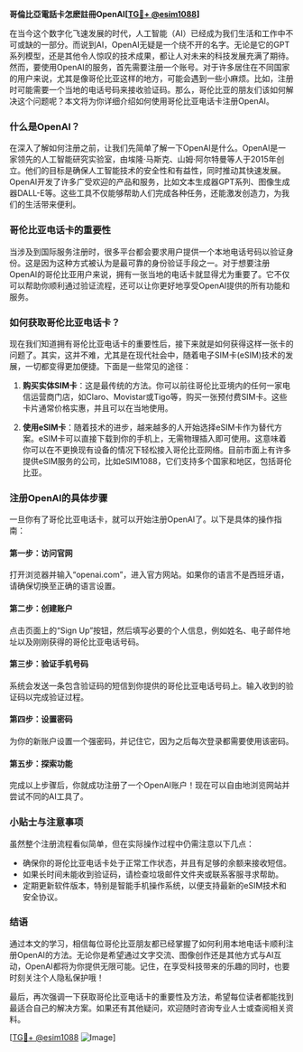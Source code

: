 **哥倫比亞電話卡怎麽註冊OpenAI[[TG💪+ @esim1088](https://t.me/s/esim1088)]**

在当今这个数字化飞速发展的时代，人工智能（AI）已经成为我们生活和工作中不可或缺的一部分。而说到AI，OpenAI无疑是一个绕不开的名字。无论是它的GPT系列模型，还是其他令人惊叹的技术成果，都让人对未来的科技发展充满了期待。然而，要使用OpenAI的服务，首先需要注册一个账号。对于许多居住在不同国家的用户来说，尤其是像哥伦比亚这样的地方，可能会遇到一些小麻烦。比如，注册时可能需要一个当地的电话号码来接收验证码。那么，哥伦比亚的朋友们该如何解决这个问题呢？本文将为你详细介绍如何使用哥伦比亚电话卡注册OpenAI。

### 什么是OpenAI？

在深入了解如何注册之前，让我们先简单了解一下OpenAI是什么。OpenAI是一家领先的人工智能研究实验室，由埃隆·马斯克、山姆·阿尔特曼等人于2015年创立。他们的目标是确保人工智能技术的安全性和有益性，同时推动其快速发展。OpenAI开发了许多广受欢迎的产品和服务，比如文本生成器GPT系列、图像生成器DALL-E等。这些工具不仅能够帮助人们完成各种任务，还能激发创造力，为我们的生活带来便利。

### 哥伦比亚电话卡的重要性

当涉及到国际服务注册时，很多平台都会要求用户提供一个本地电话号码以验证身份。这是因为这种方式被认为是最可靠的身份验证手段之一。对于想要注册OpenAI的哥伦比亚用户来说，拥有一张当地的电话卡就显得尤为重要了。它不仅可以帮助你顺利通过验证流程，还可以让你更好地享受OpenAI提供的所有功能和服务。

### 如何获取哥伦比亚电话卡？

现在我们知道拥有哥伦比亚电话卡的重要性后，接下来就是如何获得这样一张卡的问题了。其实，这并不难，尤其是在现代社会中，随着电子SIM卡(eSIM)技术的发展，一切都变得更加便捷。下面是一些常见的途径：

1. **购买实体SIM卡**：这是最传统的方法。你可以前往哥伦比亚境内的任何一家电信运营商门店，如Claro、Movistar或Tigo等，购买一张预付费SIM卡。这些卡片通常价格实惠，并且可以在当地使用。

2. **使用eSIM卡**：随着技术的进步，越来越多的人开始选择eSIM卡作为替代方案。eSIM卡可以直接下载到你的手机上，无需物理插入即可使用。这意味着你可以在不更换现有设备的情况下轻松接入哥伦比亚网络。目前市面上有许多提供eSIM服务的公司，比如eSIM1088，它们支持多个国家和地区，包括哥伦比亚。

### 注册OpenAI的具体步骤

一旦你有了哥伦比亚电话卡，就可以开始注册OpenAI了。以下是具体的操作指南：

#### 第一步：访问官网
打开浏览器并输入“openai.com”，进入官方网站。如果你的语言不是西班牙语，请确保切换至正确的语言设置。

#### 第二步：创建账户
点击页面上的“Sign Up”按钮，然后填写必要的个人信息，例如姓名、电子邮件地址以及刚刚获得的哥伦比亚电话号码。

#### 第三步：验证手机号码
系统会发送一条包含验证码的短信到你提供的哥伦比亚电话号码上。输入收到的验证码以完成验证过程。

#### 第四步：设置密码
为你的新账户设置一个强密码，并记住它，因为之后每次登录都需要使用该密码。

#### 第五步：探索功能
完成以上步骤后，你就成功注册了一个OpenAI账户！现在可以自由地浏览网站并尝试不同的AI工具了。

### 小贴士与注意事项

虽然整个注册流程看似简单，但在实际操作过程中仍需注意以下几点：

- 确保你的哥伦比亚电话卡处于正常工作状态，并且有足够的余额来接收短信。
- 如果长时间未能收到验证码，请检查垃圾邮件文件夹或联系客服寻求帮助。
- 定期更新软件版本，特别是智能手机操作系统，以便支持最新的eSIM技术和安全协议。

### 结语

通过本文的学习，相信每位哥伦比亚朋友都已经掌握了如何利用本地电话卡顺利注册OpenAI的方法。无论你是希望通过文字交流、图像创作还是其他方式与AI互动，OpenAI都将为你提供无限可能。记住，在享受科技带来的乐趣的同时，也要时刻关注个人隐私保护哦！

最后，再次强调一下获取哥伦比亚电话卡的重要性及方法，希望每位读者都能找到最适合自己的解决方案。如果还有其他疑问，欢迎随时咨询专业人士或查阅相关资料。

[[TG💪+ @esim1088](https://t.me/s/esim1088) ![Image](https://i.postimg.cc/4NQfJmqS/Snipaste-2025-05-13-00-14-12.png)]